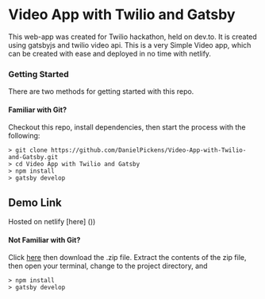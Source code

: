 # Video App with Twilio and Gatsby
This web-app was created for Twilio hackathon, held on dev.to. It is created using gatsbyjs and twilio video api. This is a very Simple Video app, which can be created with ease and deployed in no time with netlify. 

### Getting Started

There are two methods for getting started with this repo.

#### Familiar with Git?
Checkout this repo, install dependencies, then start the process with the following:

```
> git clone https://github.com/DanielPickens/Video-App-with-Twilio-and-Gatsby.git
> cd Video App with Twilio and Gatsby
> npm install
> gatsby develop
```
## Demo Link
Hosted on netlify [here] ())

#### Not Familiar with Git?
Click [here](https://github.com/nabendu82/Videoappwithtwilio/archive/master.zip) then download the .zip file.  Extract the contents of the zip file, then open your terminal, change to the project directory, and
```
> npm install
> gatsby develop
```
